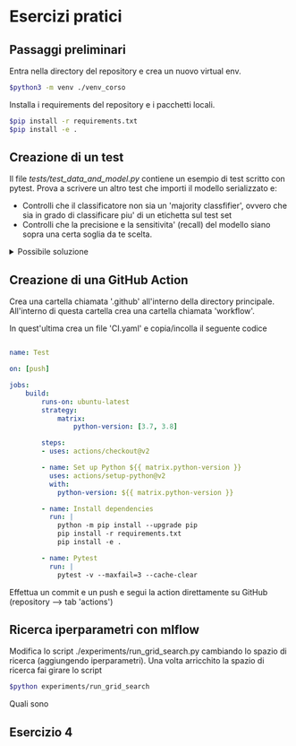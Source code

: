 # Esercizi pratici

## Passaggi preliminari
Entra nella directory del repository e crea un nuovo virtual env. 
```sh
$python3 -m venv ./venv_corso
```
Installa i requirements del repository e i pacchetti locali.
```sh
$pip install -r requirements.txt
$pip install -e .
```


## Creazione di un test
Il file *tests/test_data_and_model.py* contiene un esempio di test scritto con pytest. Prova a scrivere un altro test che importi il modello serializzato e:
* Controlli che il classificatore non sia un 'majority classfifier', ovvero che sia in grado di classificare piu' di un etichetta sul test set
* Controlli che la precisione e la sensitivita' (recall) del modello siano sopra una certa soglia da te scelta.
<details> 
  <summary>Possibile soluzione</summary>

    def test_model_metrics(adult_test_dataset):
        x, y, data_path = adult_test_dataset
        clf = joblib.load('./model.pkl')
        predictions = clf.predict(x)
        metrics = classification_report(y, predictions, output_dict=True)
    
        assert len(np.unique(predictions)) > 1
        assert metrics['>50K']['precision'] > 0.7 #fill here
        assert metrics['>50K']['recall'] > 0.1 #fill here
</details>

## Creazione di una GitHub Action
Crea una cartella chiamata '.github' all'interno della directory principale. All'interno di questa cartella crea una cartella chiamata 'workflow'.

In quest'ultima crea un file 'CI.yaml' e copia/incolla il seguente codice
```yaml

name: Test

on: [push]

jobs:
    build:
        runs-on: ubuntu-latest
        strategy:
            matrix:
                python-version: [3.7, 3.8]

        steps:
        - uses: actions/checkout@v2

        - name: Set up Python ${{ matrix.python-version }}
          uses: actions/setup-python@v2
          with:
            python-version: ${{ matrix.python-version }}

        - name: Install dependencies
          run: |
            python -m pip install --upgrade pip
            pip install -r requirements.txt
            pip install -e .

        - name: Pytest
          run: |
            pytest -v --maxfail=3 --cache-clear
```
Effettua un commit e un push e segui la action direttamente su GitHub (repository --> tab 'actions')

## Ricerca iperparametri con mlflow
Modifica lo script ./experiments/run_grid_search.py cambiando lo spazio di ricerca (aggiungendo iperparametri).
Una volta arricchito la spazio di ricerca fai girare lo script  
```sh
$python experiments/run_grid_search
```
Quali sono



## Esercizio 4
